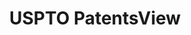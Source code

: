 ---
bigquery: https://console.cloud.google.com/bigquery?p=patents-public-data&d=patentsview&page=dataset
citation: Attribution should be given to PatentsView for use, distribution, or derivative
  works.
code: https://github.com/CSSIP-AIR/PatentsView-Code-Snippets/
contributors: USPTO
cost: None
description: 'PatentsView includes US patent data including raw data (summaries, applications,
  pregrant applications), disambugations of inventors and assignees, and inventor
  gender estimates.  Also foreign priority data, # of figures and sheets, and government
  interest statements.'
documentation: https://patentsview.org/query/builder-faqs
last_edit: 04/12/2022, 04:56:27
location: https://patentsview.org/
maintained_by: USPTO
record_creation_timestamp: 12/2/2020 17:20:46
schema_fields:
- subgroup
- disamb_assignee_id_20200929
- group
- latitude
- field_id
- lapse_of_patent
- fname
- classification_status
- location_id
- reldocno
- term_grant
- num_figures
- number
- disamb_inventor_id_20200929
- organization_id
- disamb_inventor_id_20171226
- num_sheets
- city
- rel_id
- disamb_assignee_id_20190312
- disamb_inventor_id_20180528
- num_claims
- contract_award_number
- doc_type
- disamb_assignee_id_20191008
- title
- longitude
- county
- group_id
- name_last
- rule_47
- name
- rawinventor_id
- assignee_id
- category_id
- publication_number
- level_three
- term_disclaimer
- level_one
- male
- disamb_inventor_id_20200331
- subsection_id
- designation
- length
- disamb_inventor_id_20190820
- subgroup_id
- uuid
- latin_name
- disamb_inventor_id_20200630
- county_fips
- state
- country
- series_code
- disamb_inventor_id_20190312
- disamb_inventor_id_20181127
- state_fips
- text
- disamb_inventor_id_20191008
- organization
- exemplary
- id
- disamb_assignee_id_20200630
- classification_data_source
- main_group
- attribution_status
- disamb_assignee_id_20181127
- type
- citation_id
- kind
- f102_date
- classification_value
- disamb_inventor_id_20201229
- status
- rawassignee_id
- category
- num
- _371_date
- gi_statement
- lname
- ipc_version_indicator
- application_id
- deceased
- variety
- f371_date
- section_id
- mainclass_id
- abstract
- dependent
- field_title
- classification_level
- symbol_position
- disamb_inventor_id_20170307
- level_two
- disamb_inventor_id_20171003
- role
- subclass
- subcategory_id
- applicant_type
- disamb_inventor_id_20191231
- term_extension
- date
- disamb_inventor_id_20170808
- disamb_assignee_id_20190820
- ipc_class
- relkind
- sector_title
- inventor_id
- country_transformed
- name_first
- withdrawn
- doctype
- section
- action_date
- filename
- patent_id
- disamb_assignee_id_20191231
- sequence
- latlong
- disamb_assignee_id_20200331
- disclaimer_date
- male_flag
- rawlocation_id
- lawyer_id
- _102_date
- subclass_id
shortname: patentsview
tags:
- disambiguation
- United States
- gender
terms_of_use: Creative Commons Attribution 4.0 International License.
timeframe: 1963-1999
title: USPTO PatentsView
uuid: cf1780b1-e265-4e49-8d1d-83b9cfe0fd9a
---